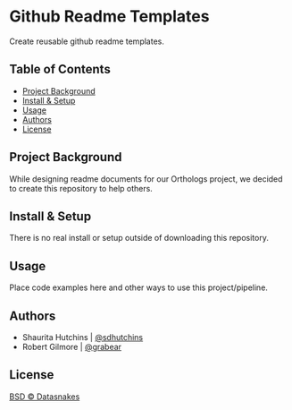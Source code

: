 
Github Readme Templates
=============

<!-- ![banner]() -->
<!-- ![badge]() -->
<!-- ![badge]() -->
Create reusable github readme templates.

Table of Contents
-----------------

-   [Project Background](#project-background)
-   [Install & Setup](#install-&-setup)
-   [Usage](#usage)
-   [Authors](#authors)
-   [License](#license)

Project Background
----------

While designing readme documents for our Orthologs project, we decided to create this repository to help others.


Install & Setup
---------------

There is no real install or setup outside of downloading this repository.


Usage
-----

Place code examples here and other ways to use this project/pipeline.



Authors
-------

* Shaurita Hutchins | [@sdhutchins](https://github.com/sdhutchins)
* Robert Gilmore | [@grabear](https://github.com/grabear)


License
-------

[BSD © Datasnakes](LICENSE)
